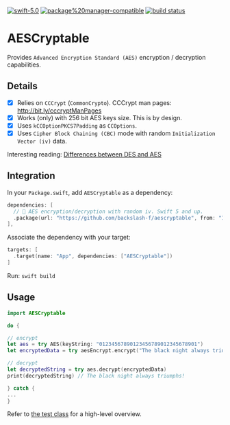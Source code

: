 [![swift-5.0](https://img.shields.io/badge/swift-5.0-brightgreen.svg)](https://github.com/apple/swift)
[![package%20manager-compatible](https://img.shields.io/badge/package%20manager-compatible-brightgreen.svg)](https://github.com/apple/swift-package-manager)
[![build status](https://travis-ci.com/backslash-f/aescryptable.svg?branch=master)](https://travis-ci.com/backslash-f/aescryptable)

# AESCryptable
Provides `Advanced Encryption Standard (AES)` encryption / decryption capabilities.

## Details
- [x] Relies on `CCCrypt` (`CommonCrypto`). CCCrypt man pages: http://bit.ly/cccryptManPages
- [x] Works (only) with 256 bit AES keys size. This is by design.
- [x] Uses `kCCOptionPKCS7Padding` as `CCOptions`.
- [x] Uses `Cipher Block Chaining (CBC)` mode with random `Initialization Vector (iv)` data.

Interesting reading: [Differences between DES and AES](http://bit.ly/desVSaes)

## Integration
In your `Package.swift`, add `AESCryptable` as a dependency:
```swift
dependencies: [
  // 🔐 AES encryption/decryption with random iv. Swift 5 and up.
  .package(url: "https://github.com/backslash-f/aescryptable", from: "1.0.0")
],
```

Associate the dependency with your target:
```swift
targets: [
  .target(name: "App", dependencies: ["AESCryptable"])
]
```
Run: `swift build`

## Usage
```swift
import AESCryptable

do {

// encrypt
let aes = try AES(keyString: "01234567890123456789012345678901")
let encryptedData = try aesEncrypt.encrypt("The black night always triumphs!")

// decrypt
let decryptedString = try aes.decrypt(encryptedData)
print(decryptedString) // The black night always triumphs!

} catch {
...
}
```

Refer to [the test class](https://github.com/backslash-f/aes-swift/blob/master/Tests/AESCryptableTests.swift) for a high-level overview.
